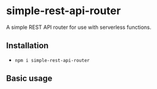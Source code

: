 
# simple-rest-api-router

A simple REST API router for use with serverless functions.

## Installation

* `npm i simple-rest-api-router`

## Basic usage

```typescript

```